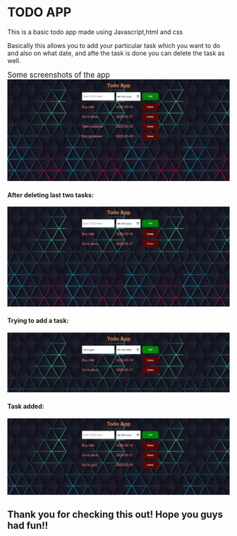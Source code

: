 <h1>TODO APP</h1>
This is a basic todo app made using Javascript,html and css
<p>Basically this allows you to add your particular task which you want to do and also on what date, and afte the task is done you can delete the task as well.</p>

<big>Some screenshots of the app</big>
<img src="Screenshot 2025-03-16 181032.png" alt="img">

<h4>After deleting last two tasks:</h4>
<img src="Screenshot 2025-03-16 181049.png" alt="img">

<h4>Trying to add a task:</h4>
<img src="Screenshot 2025-03-16 181116.png" alt="img">

<h4>Task added:</h4>
<img src="Screenshot 2025-03-16 181123.png" alt="img">

<h2>Thank you for checking this out! Hope you guys had fun!!</h2>
